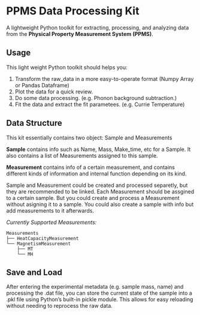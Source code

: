 # PPMS Data Processing Kit

A lightweight Python toolkit for extracting, processing, and analyzing data from the **Physical Property Measurement System (PPMS)**.

## Usage

This light weight Python toolkit should helps you:

1. Transform the raw_data in a more easy-to-operate format (Numpy Array or Pandas Dataframe)
2. Plot the data for a quick review.
3. Do some data processing. (e.g. Phonon background subtraction.)
4. Fit the data and extract the fit parametees. (e.g. Currie Temperature)

## Data Structure

This kit essentially contains two object: Sample and Measurements

**Sample** contains info such as Name, Mass, Make_time, etc for a Sample. It also contains a list of Measurements assigned to this sample.

**Measurement** contains info of a certain measurement, and contains different kinds of information and internal function depending on its kind.

Sample and Measurement could be created and processed separetly, but they are recommended to be linked. Each Measurement should be assgined to a certain sample. But you could create and process a Measurement without asigning it to a sample. You could also create a sample with info but add measurements to it afterwards.

*Currently Supported Measurements:*

```text
Measurements 
├── HeatCapacityMeasurement 
└── MagnetismMeasurement 
    ├── MT 
    └── MH 
```

## Save and Load

After entering the experimental metadata (e.g. sample mass, name) and processing the .dat file, you can store the current state of the sample into a .pkl file using Python’s built-in pickle module. This allows for easy reloading without needing to reprocess the raw data.

